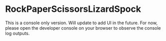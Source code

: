 # RockPaperScissorsLizardSpock
This is a console only version.  Will update to add UI in the future.
For now, please open the developer console on your browser to observe the console log outputs.

